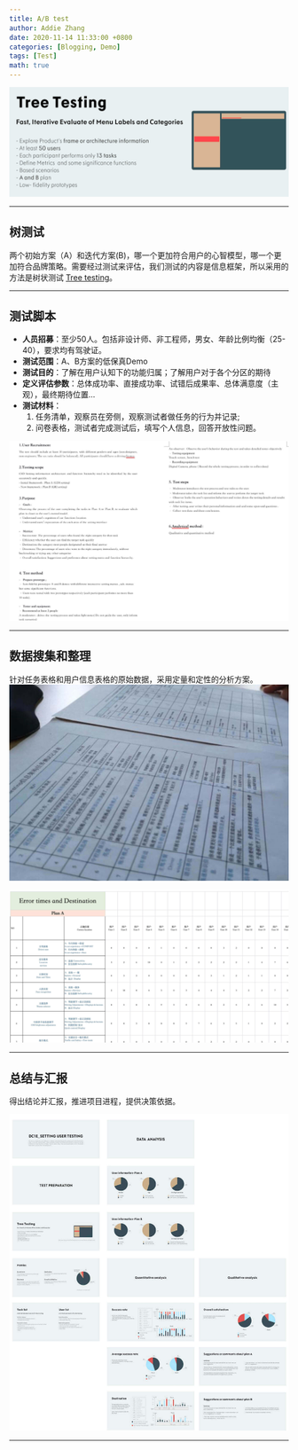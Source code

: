 ```yaml
---
title: A/B test
author: Addie Zhang
date: 2020-11-14 11:33:00 +0800
categories: [Blogging, Demo]
tags: [Test]
math: true
---
```

![tree](/assets/img/sample/02_tree_test/0_tree.png)

---

## 树测试

两个初始方案（A）和迭代方案(B)，哪一个更加符合用户的心智模型，哪一个更加符合品牌策略。需要经过测试来评估，我们测试的内容是信息框架，所以采用的方法是树状测试 [Tree testing](https://www.nngroup.com/articles/tree-testing/)。

---

## 测试脚本
- **人员招募**：至少50人。包括非设计师、非工程师，男女、年龄比例均衡（25-40），要求均有驾驶证。
- **测试范围**：A、B方案的低保真Demo
- **测试目的**：了解在用户认知下的功能归属；了解用户对于各个分区的期待
- **定义评估参数**：总体成功率、直接成功率、试错后成果率、总体满意度（主观），最终期待位置...
- **测试材料**：
  1. 任务清单，观察员在旁侧，观察测试者做任务的行为并记录;
  2. 问卷表格，测试者完成测试后，填写个人信息，回答开放性问题。 

 ![prepare](/assets/img/sample/02_tree_test/1_prepare.png)

---

## 数据搜集和整理

针对任务表格和用户信息表格的原始数据，采用定量和定性的分析方案。
 ![progress](/assets/img/sample/02_tree_test/2_progess.png)
 
 ![data](/assets/img/sample/02_tree_test/3_raw_data.png)

---


## 总结与汇报

得出结论并汇报，推进项目进程，提供决策依据。

![report](/assets/img/sample/02_tree_test/4_report.png)

---

